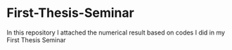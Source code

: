 # First-Thesis-Seminar
In this repository I attached the numerical result based on codes I did in my First Thesis Seminar
